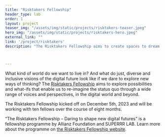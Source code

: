 ```yaml
---
title: "Risktakers Fellowship"
header_type: lab
order: 1
layout: project
teaser_img: "/assets/img/static/projects/risktakers-teaser.jpeg"
hero_img: "/assets/img/static/projects/risktakers-hero.jpeg"
external_link: ""
link: '/project/risktakers'
description: "The Risktakers Fellowship aims to create spaces to dream and plan new approaches that face the crises of our time by envisioning and enacting ideas for inclusive and just digital futures."



---
```


<p>What kind of world do we want to live in? And what do just, diverse and inclusive visions of the digital future look like if we dare to explore new ways of thinking? The <a href="https://risktakers.space/">Risktakers Fellowship</a> aims to explore possibilities and what-ifs that enable us to re-imagine the status quo through a wide range of voices and perspectives, in the digital world and beyond. </p>

<p>The Risktakers Fellowship kicked off on December 5th, 2023 and will be working with ten fellows over the course of eight months.</p>

<p>“The Risktakers Fellowship – Daring to shape new digital futures” is a fellowship programme by Allianz Foundation and SUPERRR LAB. 
Learn more about the programme on <a href="https://risktakers.space/">the Risktakers Fellowship website</a>.</p>
